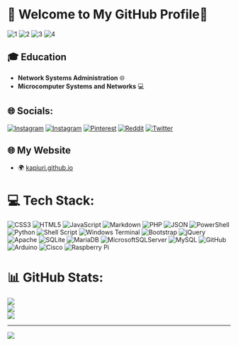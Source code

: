 # 👾 Welcome to My GitHub Profile👾

![1](https://github.com/user-attachments/assets/d25550d0-e384-4e54-87b1-6c86a91416d3)
![2](https://github.com/user-attachments/assets/1fcb0768-b3be-40f8-8efb-82e41c59e3b2)
![3](https://github.com/user-attachments/assets/1d8f5df0-992e-4997-8424-4a1c2a4106a2)
![4](https://github.com/user-attachments/assets/c064a3a1-7450-4838-b598-74fb41fdfb87)


## 🎓 Education

- **Network Systems Administration** 🌐
- **Microcomputer Systems and Networks** 💻

## 🌐 Socials:
[![Instagram](https://img.shields.io/badge/Instagram-%23E4405F.svg?logo=Instagram&logoColor=white)](https://instagram.com/pablo_kappa) [![Instagram](https://img.shields.io/badge/Instagram-%23E4405F.svg?logo=Instagram&logoColor=white)](https://instagram.com/kapiuri) [![Pinterest](https://img.shields.io/badge/Pinterest-%23E60023.svg?logo=Pinterest&logoColor=white)](https://pinterest.com/kapiuri) [![Reddit](https://img.shields.io/badge/Reddit-%23FF4500.svg?logo=Reddit&logoColor=white)](https://reddit.com/user/capiuri) [![Twitter](https://img.shields.io/twitter/url/https/twitter.com/pablo_kappa.svg?style=social&label=Twitter)](https://x.com/pablo_kappa)

 

## 🌐 My Website

- 🌍 [kapiuri.github.io](https://kapiuri.github.io)


# 💻 Tech Stack:
![CSS3](https://img.shields.io/badge/css3-%231572B6.svg?style=for-the-badge&logo=css3&logoColor=white) ![HTML5](https://img.shields.io/badge/html5-%23E34F26.svg?style=for-the-badge&logo=html5&logoColor=white) ![JavaScript](https://img.shields.io/badge/javascript-%23323330.svg?style=for-the-badge&logo=javascript&logoColor=%23F7DF1E) ![Markdown](https://img.shields.io/badge/markdown-%23000000.svg?style=for-the-badge&logo=markdown&logoColor=white) ![PHP](https://img.shields.io/badge/php-%23777BB4.svg?style=for-the-badge&logo=php&logoColor=white) ![JSON](https://img.shields.io/badge/json-%23000000.svg?style=for-the-badge&logo=json&logoColor=white) ![PowerShell](https://img.shields.io/badge/PowerShell-%235391FE.svg?style=for-the-badge&logo=powershell&logoColor=white) ![Python](https://img.shields.io/badge/python-3670A0?style=for-the-badge&logo=python&logoColor=ffdd54) ![Shell Script](https://img.shields.io/badge/shell_script-%23121011.svg?style=for-the-badge&logo=gnu-bash&logoColor=white) ![Windows Terminal](https://img.shields.io/badge/Windows%20Terminal-%234D4D4D.svg?style=for-the-badge&logo=windows-terminal&logoColor=white) ![Bootstrap](https://img.shields.io/badge/bootstrap-%238511FA.svg?style=for-the-badge&logo=bootstrap&logoColor=white) ![jQuery](https://img.shields.io/badge/jquery-%230769AD.svg?style=for-the-badge&logo=jquery&logoColor=white) ![Apache](https://img.shields.io/badge/apache-%23D42029.svg?style=for-the-badge&logo=apache&logoColor=white) ![SQLite](https://img.shields.io/badge/sqlite-%2307405e.svg?style=for-the-badge&logo=sqlite&logoColor=white) ![MariaDB](https://img.shields.io/badge/MariaDB-003545?style=for-the-badge&logo=mariadb&logoColor=white) ![MicrosoftSQLServer](https://img.shields.io/badge/Microsoft%20SQL%20Server-CC2927?style=for-the-badge&logo=microsoft%20sql%20server&logoColor=white) ![MySQL](https://img.shields.io/badge/mysql-4479A1.svg?style=for-the-badge&logo=mysql&logoColor=white) ![GitHub](https://img.shields.io/badge/github-%23121011.svg?style=for-the-badge&logo=github&logoColor=white) ![Arduino](https://img.shields.io/badge/-Arduino-00979D?style=for-the-badge&logo=Arduino&logoColor=white) ![Cisco](https://img.shields.io/badge/cisco-%23049fd9.svg?style=for-the-badge&logo=cisco&logoColor=black) ![Raspberry Pi](https://img.shields.io/badge/-RaspberryPi-C51A4A?style=for-the-badge&logo=Raspberry-Pi)
# 📊 GitHub Stats:
![](https://github-readme-stats.vercel.app/api?username=kapiuri&theme=dark&hide_border=false&include_all_commits=false&count_private=false)<br/>
![](https://github-readme-streak-stats.herokuapp.com/?user=kapiuri&theme=dark&hide_border=false)<br/>
![](https://github-readme-stats.vercel.app/api/top-langs/?username=kapiuri&theme=dark&hide_border=false&include_all_commits=false&count_private=false&layout=compact)

---
[![](https://visitcount.itsvg.in/api?id=kapiuri&icon=8&color=1)](https://visitcount.itsvg.in)
